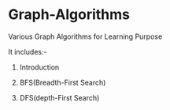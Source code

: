 # Graph-Algorithms
Various Graph Algorithms for Learning Purpose

It includes:-

1) Introduction 

2) BFS(Breadth-First Search)

3) DFS(depth-First Search)
